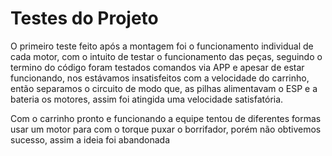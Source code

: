 # Testes do Projeto

O primeiro teste feito após a montagem foi o funcionamento individual de cada motor, com o intuito de testar o funcionamento das peças, seguindo o termino do código foram testados comandos via APP e apesar de estar funcionando, nos estávamos insatisfeitos com a velocidade do carrinho, então separamos o circuito de modo que, as pilhas alimentavam o ESP e a bateria os motores, assim foi atingida uma velocidade satisfatória. 

Com o carrinho pronto e funcionando a equipe tentou de diferentes formas usar um motor para com o torque puxar o borrifador, porém não obtivemos sucesso, assim a ideia foi abandonada 
